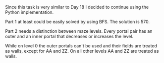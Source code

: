 Since this task is very similar to Day 18 I decided to continue using the Python implementation.

Part 1 at least could be easily solved by using BFS.
The solution is 570.

Part 2 needs a distinction between maze levels.
Every portal pair has an outer and an inner portal that decreases or increases the level.

While on level 0 the outer portals can't be used and their fields are treated as walls, except for AA and ZZ.
On all other levels AA and ZZ are treated as walls.
